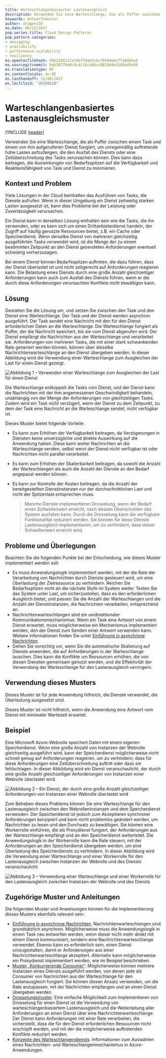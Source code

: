 ```yaml
---
title: Warteschlangenbasierter Lastenausgleich
description: Verwenden Sie eine Warteschlange, die als Puffer zwischen einem Task und einem von diesem aufgerufenen Dienst fungiert, um unregelmäßig auftretende hohe Lasten aufzufangen.
keywords: Entwurfsmuster
author: dragon119
ms.date: 06/23/2017
pnp.series.title: Cloud Design Patterns
pnp.pattern.categories:
- messaging
- availability
- performance-scalability
- resiliency
ms.openlocfilehash: 99b226511fe14bffdab3cdcf65d4e6cffe89bba6
ms.sourcegitcommit: 8ab30776e0c4cdc16ca0dcc881960e3108ad3e94
ms.translationtype: HT
ms.contentlocale: de-DE
ms.lasthandoff: 12/08/2017
ms.locfileid: "26359318"
---
```

# <a name="queue-based-load-leveling-pattern"></a>Warteschlangenbasiertes Lastenausgleichsmuster

[!INCLUDE [header](../_includes/header.md)]

Verwenden Sie eine Warteschlange, die als Puffer zwischen einem Task und einem von ihm aufgerufenen Dienst fungiert, um unregelmäßig auftretende hohe Lasten aufzufangen, die den Ausfall des Diensts oder eine Zeitüberschreitung des Tasks verursachen können. Dies kann dazu beitragen, die Auswirkungen von Bedarfsspitzen auf die Verfügbarkeit und Reaktionsfähigkeit von Task und Dienst zu minimieren.

## <a name="context-and-problem"></a>Kontext und Problem

Viele Lösungen in der Cloud beinhalten das Ausführen von Tasks, die Dienste aufrufen. Wenn in dieser Umgebung ein Dienst zeitweilig starken Lasten ausgesetzt ist, kann dies Probleme bei der Leistung oder Zuverlässigkeit verursachen.

Ein Dienst kann in derselben Lösung enthalten sein wie die Tasks, die ihn verwenden, oder es kann sich um einen Drittanbieterdienst handeln, der Zugriff auf häufig genutzte Ressourcen bietet, z.B. ein Cache oder Speicherdienst. Wenn derselbe Dienst von mehreren gleichzeitig ausgeführten Tasks verwendet wird, ist die Menge der zu einem bestimmten Zeitpunkt an den Dienst gesendeten Anforderungen eventuell schwierig vorherzusagen.

Bei einem Dienst können Bedarfsspitzen auftreten, die dazu führen, dass der Dienst überlastet ist und nicht zeitgerecht auf Anforderungen reagieren kann. Die Belastung eines Diensts durch eine große Anzahl gleichzeitiger Anforderungen kann auch zum Ausfall des Diensts führen, wenn er die durch diese Anforderungen verursachten Konflikte nicht bewältigen kann.

## <a name="solution"></a>Lösung

Gestalten Sie die Lösung um, und setzen Sie zwischen den Task und den Dienst eine Warteschlange. Der Task und der Dienst werden asynchron ausgeführt. Der Task sendet eine Nachricht mit den für den Dienst erforderlichen Daten an die Warteschlange. Die Warteschlange fungiert als Puffer, der die Nachricht speichert, bis sie vom Dienst abgerufen wird. Der Dienst empfängt die Nachrichten aus der Warteschlange und verarbeitet sie. Anforderungen von mehreren Tasks, die mit einer stark schwankenden Rate generiert werden können, können über dieselbe Nachrichtenwarteschlange an den Dienst übergeben werden. In dieser Abbildung wird die Verwendung einer Warteschlange zum Ausgleichen der Last für einen Dienst gezeigt.

![Abbildung 1 – Verwenden einer Warteschlange zum Ausgleichen der Last für einen Dienst](./_images/queue-based-load-leveling-pattern.png)

Die Warteschlange entkoppelt die Tasks vom Dienst, und der Dienst kann die Nachrichten mit der ihm angemessenen Geschwindigkeit behandeln, unabhängig von der Menge der Anforderungen von gleichzeitigen Tasks. Zudem wird ein Task nicht verzögert, wenn der Dienst zu dem Zeitpunkt, zu dem der Task eine Nachricht an die Warteschlange sendet, nicht verfügbar ist.

Dieses Muster bietet folgende Vorteile:

- Es kann zum Erhöhen der Verfügbarkeit beitragen, da Verzögerungen in Diensten keine unverzügliche und direkte Auswirkung auf die Anwendung haben. Diese kann weiter Nachrichten an die Warteschlange senden, selbst wenn der Dienst nicht verfügbar ist oder Nachrichten nicht parallel verarbeitet.
- Es kann zum Erhöhen der Skalierbarkeit beitragen, da sowohl die Anzahl der Warteschlangen als auch die Anzahl der Dienste an den Bedarf angepasst werden können.
- Es kann zur Kontrolle der Kosten beitragen, da die Anzahl der bereitgestellten Dienstinstanzen nur der durchschnittlichen Last und nicht der Spitzenlast entsprechen muss.

    >  Manche Dienste implementieren Drosselung, wenn der Bedarf einen Schwellenwert erreicht, nach dessen Überschreiten das System ausfallen kann. Durch die Drosselung kann die verfügbare Funktionalität reduziert werden. Sie können für diese Dienste Lastenausgleich implementieren, um zu verhindern, dass dieser Schwellenwert erreicht wird.

## <a name="issues-and-considerations"></a>Probleme und Überlegungen

Beachten Sie die folgenden Punkte bei der Entscheidung, wie dieses Muster implementiert werden soll:

- Es muss Anwendungslogik implementiert werden, mit der die Rate der Verarbeitung von Nachrichten durch Dienste gesteuert wird, um eine Überlastung der Zielressource zu verhindern. Reichen Sie Bedarfsspitzen nicht an die nächste Stufe im System weiter. Testen Sie das System unter Last, um sicherzustellen, dass es den erforderlichen Ausgleich bietet, und passen Sie die Anzahl der Warteschlangen und die Anzahl der Dienstinstanzen, die Nachrichten verarbeiten, entsprechend an.
- Nachrichtenwarteschlangen sind ein unidirektionaler Kommunikationsmechanismus. Wenn ein Task eine Antwort von einem Dienst erwartet, muss möglicherweise ein Mechanismus implementiert werden, den der Dienst zum Senden einer Antwort verwenden kann. Weitere Informationen finden Sie unter [Einführung in asynchrone Nachrichten](https://msdn.microsoft.com/library/dn589781.aspx).
- Gehen Sie vorsichtig vor, wenn Sie die automatische Skalierung auf Dienste anwenden, die auf Anforderungen in der Warteschlange lauschen. Dies kann die Konflikte um Ressourcen erhöhen, die von diesen Diensten gemeinsam genutzt werden, und die Effektivität der Verwendung der Warteschlange für den Lastenausgleich verringern.

## <a name="when-to-use-this-pattern"></a>Verwendung dieses Musters

Dieses Muster ist für jede Anwendung hilfreich, die Dienste verwendet, die Überlastung ausgesetzt sind.

Dieses Muster ist nicht hilfreich, wenn die Anwendung eine Antwort vom Dienst mit minimaler Wartezeit erwartet.

## <a name="example"></a>Beispiel

Eine Microsoft Azure-Webrolle speichert Daten mit einem eigenen Speicherdienst. Wenn eine große Anzahl von Instanzen der Webrolle gleichzeitig ausgeführt wird, kann der Speicherdienst möglicherweise nicht schnell genug auf Anforderungen reagieren, um zu verhindern, dass für diese Anforderungen eine Zeitüberschreitung auftritt oder dass sie fehlschlagen. In dieser Abbildung wird ein Dienst veranschaulicht, der durch eine große Anzahl gleichzeitiger Anforderungen von Instanzen einer Webrolle überlastet wird.

![Abbildung 2 – Ein Dienst, der durch eine große Anzahl gleichzeitiger Anforderungen von Instanzen einer Webrolle überlastet wird](./_images/queue-based-load-leveling-overwhelmed.png)


Zum Beheben dieses Problems können Sie eine Warteschlange für den Lastenausgleich zwischen den Webrolleninstanzen und dem Speicherdienst verwenden. Der Speicherdienst ist jedoch zum Akzeptieren synchroner Anforderungen konzipiert und kann nicht problemlos geändert werden, um Nachrichten zu lesen und den Durchsatz zu bewältigen. Sie können eine Workerrolle einführen, die als Proxydienst fungiert, der Anforderungen aus der Warteschlange empfängt und an den Speicherdienst weiterleitet. Die Anwendungslogik in der Workerrolle kann die Rate steuern, mit der Anforderungen an den Speicherdienst übergeben werden, um eine Überlastung des Speicherdiensts zu verhindern. In dieser Abbildung wird die Verwendung einer Warteschlange und einer Workerrolle für den Lastenausgleich zwischen Instanzen der Webrolle und des Diensts veranschaulicht.

![Abbildung 3 – Verwendung einer Warteschlange und einer Workerrolle für den Lastenausgleich zwischen Instanzen der Webrolle und des Diensts](./_images/queue-based-load-leveling-worker-role.png)

## <a name="related-patterns-and-guidance"></a>Zugehörige Muster und Anleitungen

Die folgenden Muster und Anweisungen können für die Implementierung dieses Musters ebenfalls relevant sein:

- [Einführung in asynchrone Nachrichten](https://msdn.microsoft.com/library/dn589781.aspx). Nachrichtenwarteschlangen sind grundsätzlich asynchron. Möglicherweise muss die Anwendungslogik in einem Task neu entworfen werden, wenn dieser nicht mehr direkt mit einem Dienst kommuniziert, sondern eine Nachrichtenwarteschlange verwendet. Ebenso kann es erforderlich sein, einen Dienst umzugestalten, damit er Anforderungen aus einer Nachrichtenwarteschlange akzeptiert. Alternativ kann möglicherweise ein Proxydienst implementiert werden, wie im Beispiel beschrieben.
- [Muster „Konkurrierende Consumer“](competing-consumers.md). Möglicherweise können mehrere Instanzen eines Diensts ausgeführt werden, von denen jede als Consumer von Nachrichten aus der Warteschlange für den Lastenausgleich fungiert. Sie können diesen Ansatz verwenden, um die Rate anzupassen, mit der Nachrichten empfangen und an einen Dienst übergeben werden.
- [Drosselungsmuster](throttling.md). Eine einfache Möglichkeit zum Implementieren von Drosselung für einen Dienst ist die Verwendung von warteschlangenbasiertem Lastenausgleich und die Weiterleitung aller Anforderungen an einen Dienst über eine Nachrichtenwarteschlange. Der Dienst kann Anforderungen mit einer Rate verarbeiten, die sicherstellt, dass die für den Dienst erforderlichen Ressourcen nicht erschöpft werden, und mit der die möglicherweise auftretenden Konflikte reduziert werden.
- [Konzepte des Warteschlangendiensts](https://msdn.microsoft.com/library/azure/dd179353.aspx). Informationen zum Auswählen eines Nachrichten- und Warteschlangenmechanismus in Azure-Anwendungen.
